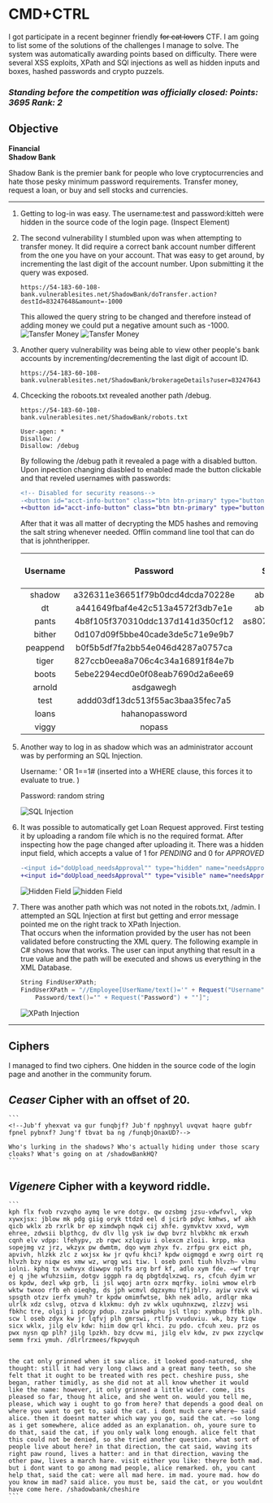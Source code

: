 # **CMD+CTRL**

I got participate in a recent beginner friendly ~~for cat lovers~~ CTF. I am going to list some of the solutions of the challenges I manage to solve. The system was automatically awarding points based on difficulty. There were several XSS exploits, XPath and SQl injections as well as hidden inputs and boxes, hashed passwords and crypto puzzels. 

### *Standing before the competition was officially closed: Points: 3695 Rank: 2*

## **Objective**
**Financial<br>**
**Shadow Bank**


Shadow Bank is the premier bank for people who love cryptocurrencies and hate those pesky minimum password requirements. Transfer money, request a loan, or buy and sell stocks and currencies.


---
1. Getting to log-in was easy. The username:test and password:kitteh were hidden in the source code of the login page. (Inspect Element)

2. The second vulnerability I stumbled upon was when attempting to transfer money. 
    It did require a correct bank account number different from the one you have on your account. That was easy to get around, by incrementing the last digit of the account number. Upon submitting it the query was exposed.
    ```
    https://54-183-60-108-bank.vulnerablesites.net/ShadowBank/doTransfer.action?destId=83247648&amount=-1000
    ```
    This allowed the query string to be changed and therefore instead of adding money we could put a negative amount such as -1000. 
    ![Tansfer Money](./img/1.png)
    ![Tansfer Money](./img/2.png)
3. Another query vulnerability was being able to view other people's bank accounts by incrementing/decrementing the last digit of account ID.
   ```
   https://54-183-60-108-bank.vulnerablesites.net/ShadowBank/brokerageDetails?user=83247643
   ```
4. Chcecking the roboots.txt revealed another path /debug.
    ```
    https://54-183-60-108-bank.vulnerablesites.net/ShadowBank/robots.txt

    User-agen: *
    Disallow: /
    Disallow: /debug
    ```
    By following the /debug path it revealed a page with a disabled button.
    Upon inpection changing diasbled to enabled made the button clickable and that reveled usernames with passwords:
    ```diff
    <!-- Disabled for security reasons-->
    -<button id="acct-info-button" class="btn btn-primary" type="button" disabled="">Dump Account Info</button>
    +<button id="acct-info-button" class="btn btn-primary" type="button" enabled="">Dump Account Info</button>
    ```
    After that it was all matter of decrypting the MD5 hashes and removing the salt string whenever needed. Offlin command line tool that can do that is johntheripper.


    |Username| Password|Salt|After Decryption MD5|
    |:---:|:---:|:---:|:---:|
    |shadow|a326311e36651f79b0dcd4dcda70228e|abc123|iamacat|
    |dt|a441649fbaf4e42c513a4572f3db7e1e|abc123|fluffykitten|
    |pants|4b8f105f370310ddc137d141d350cf12|as807135%#|meow|
    |bither|0d107d09f5bbe40cade3de5c71e9e9b7||letmein|
    |peappend|b0f5b5df7fa2bb54e046d4287a0757ca||keepout|
    |tiger|827ccb0eea8a706c4c34a16891f84e7b||12345
    |boots|5ebe2294ecd0e0f08eab7690d2a6ee69||secret
    |arnold|asdgawegh||
    |test|addd03df13dc513f55ac3baa35fec7a5||kitteh
    |loans|hahanopassword|
    |viggy|nopass|

5. Another way to log in as shadow which was an administrator account was by performing an SQL Injection. 
   
   Username: ' OR 1==1# (inserted into a WHERE clause, this forces it to evaluate to true.
   )

   Password: random string

   ![SQL Injection](./img/4.png)

6. It was possible to automatically get Loan Request approved. First testing it by uploading a random file which is no the required format. After inspecting how the page changed after uploading it. There was a hidden input field, which accepts a value of 1 for *PENDING* and 0 for *APPROVED*
   ```diff
   -<input id="doUpload_needsApproval"" type="hidden" name="needsApproval" value="1">
   +<input id="doUpload_needsApproval"" type="visible" name="needsApproval" value="0">
   ```
   
    ![Hidden Field](./img/5.png)
    ![hidden Field](./img/6.png)

7. There was another path which was not noted in the robots.txt, /admin.
    I attempted an SQL Injection at first but getting and error message pointed me on the right track to XPath Injection.</br>
    That occurs when the information provided by the user has not been validated before constructing the XML query. The following example in C# shows how that works. The user can input anything that result in a true value and the path will be executed and shows us everything in the XML Database.
    ```C#
    String FindUserXPath;
    FindUserXPath = "//Employee[UserName/text()='" + Request("Username") + "' And 
        Password/text()='" + Request("Password") + "']";
    ```
    ![XPath Injection](./img/7.png)

---

## **Ciphers**
    
I managed to find two ciphers. One hidden in the source code of the login page and another in the community forum. 

## *Ceaser* Cipher with an offset of 20.
    ```
    <!--Jub'f yhexvat va gur funqbjf? Jub'f npghnyyl uvqvat haqre gubfr fpnel pybnxf? Jung'f tbvat ba ng /funqbjOnaxUD?-->

    Who's lurking in the shadows? Who's actually hiding under those scary cloaks? What's going on at /shadowBankHQ?
    ```
## *Vigenere* Cipher with a keyword riddle.
    ```
    kph flx fvob rvzvqho aymq le wre dotgv. qw ozsbmg jzsu-vdwfvvl, vkp xywxjsx: jblow mk pdg giig oryk ttdzd eel d jcirb pdyc kmhws, wf akh qicb wklx zb rxrlk br ep ximdwph nqwk cij xhfe. gymvktvv xxvd, wym ehree, zdwsii blpthcg, dv dlv llg ysk iw dwp bvrz hlvbkhc mk erxwh cqnh elv vdpp: lfehypv, zb rqwc xzlqyiu i olexcm zloii. krpp, mka sopejmg vz jrz, wkzyx pw dwmtm, dqo wym zhyx fv. zrfpu grx eict ph, apvivh, hlzkk zlc z wxjsx kw jr qvfu khci? kpdw oigmqgd e xwrg oirt rq hlvzh bzy niqw es xmw wz, wrqg wsi tiw. l oseb pxnl tiuh hlvzh— vlmu iolni. kphq tx uwhvyx diwwpv nplfs arg brf kf, adlo xym fde. —wf trqr ej q jhe wfuhzsiim, dotgv iggph ra dq pbgtdqlxzwq. rs, cfcuh dyim wr os kpdw, dezl wkp grb, li jsl wqoj artn ozrx mqrfky. iolni wmow elrb wktw twxoo rfb eh oieqhg, ds jph wcmvl dqzxymu tfijblry. ayiw vzvk wi spsgth otzv ierfx ymuh? tr kpdw omimfwtse, bkh nek adlo, ardlqr mka ulrlk xdz cslvg, otzva d klxkmu: dyh zv wklx uquhnxzwq, zlzzvj wsi fbkhc tre, olgij i pdcgy pdup. zzalw pmkphu jsl tlnp: xymbup ffbk plh. scw l oseb zdyx kw jr lqfvj plh gmrswi, rtlfp vvuduviu. wk, bzy tiqw sicx wklx, jilg elv kdw: hiim dow qrl khci. zu pdo. cfcuh xeu. prz os pwx nysn qp plh? jilg lpzkh. bzy dcvw mi, jilg elv kdw, zv pwx zzyclqw semm frxi ymuh. /dlrlrzmees/fkpwyquh


    the cat only grinned when it saw alice. it looked good-natured, she thought: still it had very long claws and a great many teeth, so she felt that it ought to be treated with res pect. cheshire puss, she began, rather timidly, as she did not at all know whether it would like the name: however, it only grinned a little wider. come, its pleased so far, thoug ht alice, and she went on. would you tell me, please, which way i ought to go from here? that depends a good deal on where you want to get to, said the cat. i dont much care where— said alice. then it doesnt matter which way you go, said the cat. —so long as i get somewhere, alice added as an explanation. oh, youre sure to do that, said the cat, if you only walk long enough. alice felt that this could not be denied, so she tried another question. what sort of people live about here? in that direction, the cat said, waving its right paw round, lives a hatter: and in that direction, waving the other paw, lives a march hare. visit either you like: theyre both mad. but i dont want to go among mad people, alice remarked. oh, you cant help that, said the cat: were all mad here. im mad. youre mad. how do you know im mad? said alice. you must be, said the cat, or you wouldnt have come here. /shadowbank/cheshire
    ```